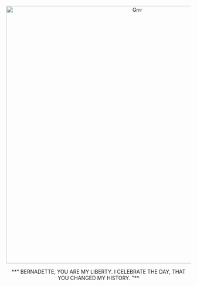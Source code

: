 
<p align="center">
<img width="700" src="https://i.pinimg.com/736x/71/38/f4/7138f4acc2c51ca2de540fc2a0a2b8de.jpg" alt="Grrr">
</p>


<p align="center">
**" BERNADETTE, YOU ARE MY LIBERTY. I CELEBRATE THE DAY, THAT YOU CHANGED MY HISTORY. "**

